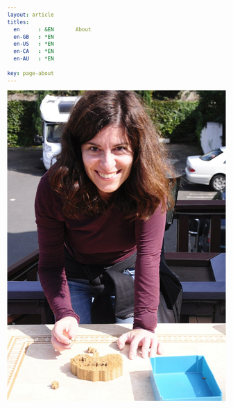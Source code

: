 ```yaml
---
layout: article
titles:
  en      : &EN       About
  en-GB   : *EN
  en-US   : *EN
  en-CA   : *EN
  en-AU   : *EN
  
key: page-about
---
```

![Chiara](https://github.com/chiaraosbat/chiaraosbat.github.io/blob/master/cropped.jpg)
